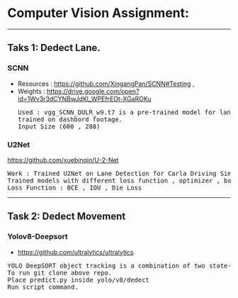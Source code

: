 # Computer Vision Assignment: 

<hr>

## Taks 1: Dedect Lane.
### SCNN 
* Resources : https://github.com/XingangPan/SCNN#Testing , 
* Weights : https://drive.google.com/open?id=1Wv3r3dCYNBwJdKl_WPEfrEOt-XGaROKu
  <pre>
  Used : vgg_SCNN_DULR_w9.t7 is a pre-trained model for lane detection in unstructured environments . 
  trained on dashbord footage. 
  Input Size (600 , 288)
  </pre>
  

### U2Net
https://github.com/xuebinqin/U-2-Net
<pre>
Work : Trained U2Net on Lane Detection for Carla Driving Simulator
Trained models with different loss function , optimizer , batchsize ....etc
Loss Function : BCE , IOU , Die Loss
</pre>

<hr>

## Task 2: Dedect Movement

### Yolov8-Deepsort
* https://github.com/ultralytics/ultralytics
<pre>
YOLO DeepSORT object tracking is a combination of two state-of-the-art algorithms: YOLO (You Only Look Once) object detection and DeepSORT object tracking. 
To run git clone above repo.
Place predict.py inside yolo/v8/dedect 
Run script command. 
</pre>


